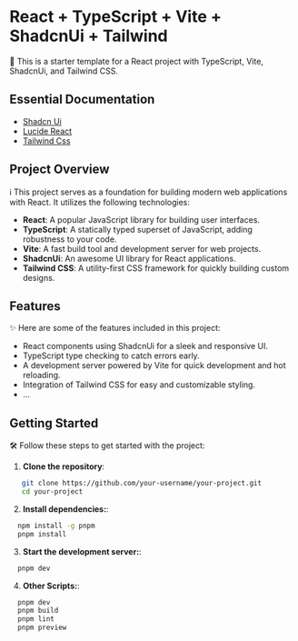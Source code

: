 # React + TypeScript + Vite + ShadcnUi + Tailwind

🚀 This is a starter template for a React project with TypeScript, Vite, ShadcnUi, and Tailwind CSS.

## Essential Documentation

- [Shadcn Ui](https://ui.shadcn.com/)
- [Lucide React](https://lucide.dev/)
- [Tailwind Css](https://tailwindcss.com/docs)

## Project Overview

ℹ️ This project serves as a foundation for building modern web applications with React. It utilizes the following technologies:

- **React**: A popular JavaScript library for building user interfaces.
- **TypeScript**: A statically typed superset of JavaScript, adding robustness to your code.
- **Vite**: A fast build tool and development server for web projects.
- **ShadcnUi**: An awesome UI library for React applications.
- **Tailwind CSS**: A utility-first CSS framework for quickly building custom designs.

## Features

✨ Here are some of the features included in this project:

- React components using ShadcnUi for a sleek and responsive UI.
- TypeScript type checking to catch errors early.
- A development server powered by Vite for quick development and hot reloading.
- Integration of Tailwind CSS for easy and customizable styling.
- ...

## Getting Started

🛠️ Follow these steps to get started with the project:

1. **Clone the repository**:

```bash
   git clone https://github.com/your-username/your-project.git
   cd your-project
```

2. **Install dependencies:**:

```bash
  npm install -g pnpm
  pnpm install
```

3. **Start the development server:**:

```bash
  pnpm dev
```

4. **Other Scripts:**:

```bash
  pnpm dev
  pnpm build
  pnpm lint
  pnpm preview
```

